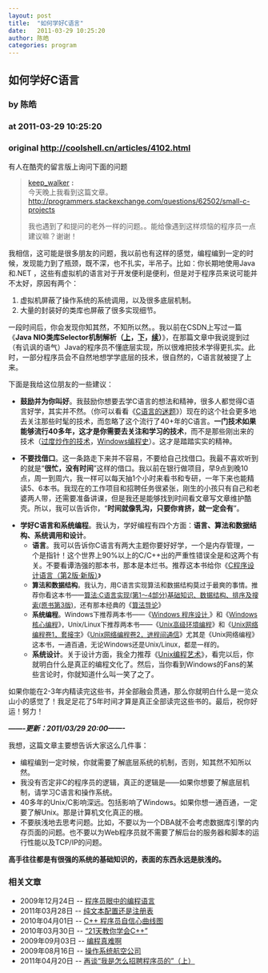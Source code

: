 ```yaml
---
layout: post
title:  "如何学好C语言"
date:   2011-03-29 10:25:20
author: 陈皓
categories: program
---
```


## 如何学好C语言
### by 陈皓
### at 2011-03-29 10:25:20
### original <http://coolshell.cn/articles/4102.html>

<p>有人在酷壳的留言版上询问下面的问题</p>
<blockquote><p><a href="http://coolshell.cn/guestbook#comment-40269">keep_walker</a> <strong>:</strong><br>
今天晚上我看到这篇文章。<br>
<a rel="nofollow" href="http://programmers.stackexchange.com/questions/62502/small-c-projects">http://programmers.stackexchange.com/questions/62502/small-c-projects</a></p>
<p>我也遇到了和提问的老外一样的问题。。能给像遇到这样烦恼的程序员一点建议嘛？谢谢！</p></blockquote>
<p>我相信，这可能是很多朋友的问题，我以前也有这样的感觉，编程编到一定的时候，发现能力到了瓶颈，既不深，也不扎实，半吊子。比如：你长期地使用Java和.NET ，这些有虚拟机的语言对于开发便利是便利，但是对于程序员来说可能并不太好，原因有两个：</p>
<ol>
<li>虚拟机屏蔽了操作系统的系统调用，以及很多底层机制。</li>
<li>大量的封装好的类库也屏蔽了很多实现细节。</li>
</ol>
<p>一段时间后，你会发现你知其然，不知所以然。。我以前在CSDN上写过一篇《<strong>Java NIO类库Selector机制解析（<a href="http://blog.csdn.net/haoel/archive/2008/03/27/2224055.aspx">上</a>，<a href="http://blog.csdn.net/haoel/archive/2008/03/27/2224069.aspx">下</a>，<a href="http://blog.csdn.net/haoel/archive/2008/05/04/2379586.aspx">续</a>）</strong>》，在那篇文章中我说提到过（有讥讽的语气）Java的程序员不懂底层实现，所以很难把技术学得更扎实。此时，一部分程序员会不自然地想学学底层的技术，很自然的，C语言就被提了上来。</p>
<p>下面是我给这位朋友的一些建议：</p>
<p><span></span></p>
<ul>
<li><strong>鼓励并为你叫好</strong>。我鼓励你想要去学C语言的想法和精神，很多人都觉得C语言好学，其实并不然。（你可以看看《<a rel="nofollow" href="http://coolshell.cn/articles/945.html">C语言的迷题</a>》）现在的这个社会更多地去关注那些时髦的技术，而忽略了这个流行了40+年的C语言。<strong>一门技术如果能够流行40多年，这才是你需要去关注和学习的技术</strong>，而不是那些刚出来的技术（<a title="那些炒作过度的技术和概念" href="http://coolshell.cn/articles/3609.html">过度炒作的技术</a>，<a title="Windows编程革命简史" href="http://coolshell.cn/articles/3008.html">Windows编程史</a>）。这才是踏踏实实的精神。</li>
</ul>
<ul>
<li><strong>不要找借口</strong>。这一条路走下来并不容易，不要给自己找借口。我最不喜欢听到的就是“<strong>很忙，没有时间</strong>”这样的借口。我以前在银行做项目，早9点到晚10点，周一到周六，我一样可以每天抽1个小时来看书和专研，一年下来也能精读5、6本书。我现在的工作项目和招聘任务很紧张，刚生的小孩只有自己和老婆两人带，还需要准备讲课，但是我还是能够找到时间看文章写文章维护酷壳。所以，我可以告诉你，“<strong>时间就像乳沟，只要你肯挤，就一定会有</strong>”。</li>
</ul>
<ul>
<li><strong>学好C语言和系统编程</strong>。我认为，学好编程有四个方面：<strong>语言、算法和数据结构、系统调用和设计</strong>。
<ul>
<li><strong>语言</strong>。我可以告诉你C语言有两大主题你要好好学，一个是内存管理，一个是指针！这个世界上90%以上的C/C++出的严重性错误全是和这两个有关。不要看谭浩强的那本书，那本是本烂书。推荐这本书给你《<a href="http://product.china-pub.com/14975&amp;ref=browse">C程序设计语言（第2版·新版）</a><span style="font-size:13px;line-height:19px">》</span></li>
<li><span style="font-size:13px;line-height:19px"><strong>算法和数据结构</strong>。我认为，用C语言实现算法和数据结构莫过于最爽的事情。推荐你看这本书——<a href="http://product.china-pub.com/192975&amp;ref=browse">算法:C语言实现(第1～4部分)基础知识、数据结构、排序及搜索(原书第3版)</a>，还有那本经典的《<a href="http://product.china-pub.com/31701">算法导论</a>》</span></li>
<li><span style="font-size:13px;line-height:19px"><a href="http://product.china-pub.com/192975&amp;ref=browse"></a><strong>系统编程</strong>。Windows下推荐两本书——《<a href="http://product.china-pub.com/52880">Windows 程序设计 </a>》和《<a href="http://product.china-pub.com/209058">Windows核心编程</a>》，Unix/Linux下推荐两本书——《<a href="http://product.china-pub.com/30181">Unix高级环境编程</a>》和《<a href="http://product.china-pub.com/196770">Unix网络编程卷1，套接字</a>》《<a href="http://product.china-pub.com/196859">Unix网络编程卷2，进程间通信</a>》尤其是《Unix网络编程》这本书，一通百通，无论Windows还是Unix/Linux，都是一样的。</span></li>
<li><strong>系统设计</strong>。关于设计方面，我全力推荐《<a href="http://product.china-pub.com/197413">Unix编程艺术</a>》，看完以后，你就明白什么是真正的编程文化了。然后，当你看到Windows的Fans的某些言论时，你就知道什么叫一笑了之了。</li>
</ul>
</li>
</ul>
<p>如果你能在2-3年内精读完这些书，并全部融会贯通，那么你就明白什么是一览众山小的感觉了！我足足花了5年时间才算是真正全部读完这些书的。最后，祝你好运！努力！</p>
<p><em><strong>——-更新：2011/03/29 20:00——-</strong></em></p>
<p>我想，这篇文章主要想告诉大家这么几件事：</p>
<ul>
<li>编程编到一定时候，你就需要了解底层系统的机制，否则，知其然不知所以然。</li>
<li>我没有否定非C的程序员的逻辑，真正的逻辑是——如果你想要了解底层机制，请学习C语言和操作系统。</li>
<li>40多年的Unix/C影响深远。包括影响了Windows。如果你想一通百通，一定要了解Unix。那是计算机文化真正的根。</li>
<li>不要肤浅地去思考问题。比如，不要以为一个DBA就不会考虑数据库引擎的内存页面的问题。也不要以为Web程序员就不需要了解后台的服务器和脚本的运行性能以及TCP/IP的问题。</li>
</ul>
<p><strong>高手往往都是有很强的系统的基础知识的，表面的东西永远是肤浅的。</strong></p>
<h3>相关文章</h3><ul><li>2009年12月24日 -- <a href="http://coolshell.cn/articles/1992.html" title="程序员眼中的编程语言">程序员眼中的编程语言</a></li><li>2011年03月28日 -- <a href="http://coolshell.cn/articles/4077.html" title="纯文本配置还是注册表">纯文本配置还是注册表</a></li><li>2010年04月01日 -- <a href="http://coolshell.cn/articles/2287.html" title="C++ 程序员自信心曲线图">C++ 程序员自信心曲线图</a></li><li>2010年03月30日 -- <a href="http://coolshell.cn/articles/2250.html" title="“21天教你学会C++”">“21天教你学会C++”</a></li><li>2009年09月03日 -- <a href="http://coolshell.cn/articles/1391.html" title="编程真难啊">编程真难啊</a></li><li>2009年08月16日 -- <a href="http://coolshell.cn/articles/1272.html" title="操作系统航空公司">操作系统航空公司</a></li><li>2011年04月20日 -- <a href="http://coolshell.cn/articles/4506.html" title="再谈“我是怎么招聘程序员的”（上）">再谈“我是怎么招聘程序员的”（上）</a></li></ul>